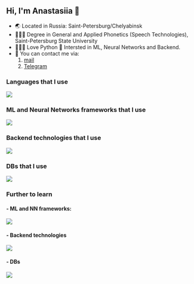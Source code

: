 ## Hi, I'm Anastasiia 👋

- 🌏 Located in Russia: Saint-Petersburg/Chelyabinsk
- 👩🏻‍🎓 Degree in General and Applied Phonetics (Speech Technologies), Saint-Petersburg State University
- 👩🏻‍💻 Love Python 🐍 Intersted in ML, Neural Networks and Backend.
- 📱 You can contact me via:
    1. [mail](mailto:anastasiia.povolotskaia@gmail.com)
    2. [Telegram](https://t.me/Dobby_is_a_free_elf)

### Languages that I use
<p align="left">
  <a href="https://skillicons.dev">
    <img src="https://skillicons.dev/icons?i=python" />
  </a>
</p>

### ML and Neural Networks frameworks that I use
<p align="left">
  <a href="https://skillicons.dev">
    <img src="https://skillicons.dev/icons?i=pytorch,sklearn" />
  </a>
</p>

### Backend technologies that I use
<p align="left">
  <a href="https://skillicons.dev">
    <img src="https://skillicons.dev/icons?i=fastapi,postman" />
  </a>
</p>

### DBs that I use
<p align="left">
  <a href="https://skillicons.dev">
    <img src="https://skillicons.dev/icons?i=postgres,mysql,sqlite" />
  </a>
</p>

### Further to learn
#### - ML and NN frameworks:
<p align="left">
  <a href="https://skillicons.dev">
    <img src="https://skillicons.dev/icons?i=tensorflow" />
  </a>
</p>

#### - Backend technologies
<p align="left">
  <a href="https://skillicons.dev">
    <img src="https://skillicons.dev/icons?i=django,flask,selenium" />
  </a>
</p>

#### - DBs
<p align="left">
  <a href="https://skillicons.dev">
    <img src="https://skillicons.dev/icons?i=redis,mongodb" />
  </a>
</p>
